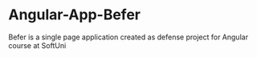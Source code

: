 # Angular-App-Befer
Befer is a single page application created as defense project for Angular course at SoftUni
